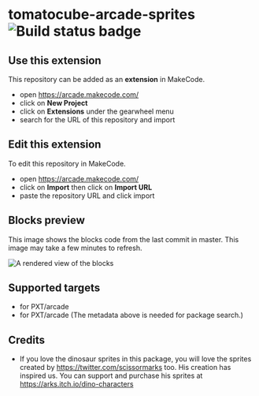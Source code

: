 # tomatocube-arcade-sprites ![Build status badge](https://github.com/tomatocube18/tomatocube-arcade-sprites/workflows/MakeCode/badge.svg)



## Use this extension

This repository can be added as an **extension** in MakeCode.

* open https://arcade.makecode.com/
* click on **New Project**
* click on **Extensions** under the gearwheel menu
* search for the URL of this repository and import

## Edit this extension

To edit this repository in MakeCode.

* open https://arcade.makecode.com/
* click on **Import** then click on **Import URL**
* paste the repository URL and click import

## Blocks preview

This image shows the blocks code from the last commit in master.
This image may take a few minutes to refresh.

![A rendered view of the blocks](https://github.com/tomatocube18/tomatocube-arcade-sprites/raw/master/.makecode/blocks.png)

## Supported targets

* for PXT/arcade
* for PXT/arcade
(The metadata above is needed for package search.)

## Credits

* If you love the dinosaur sprites in this package, you will love the sprites created by https://twitter.com/scissormarks too. His creation has inspired us. You can support and purchase his sprites at https://arks.itch.io/dino-characters
